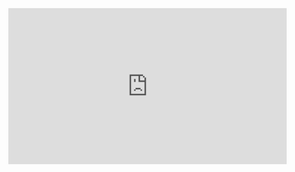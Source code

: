 <iframe width="560" height="315" src="https://www.youtube.com/embed/qv6pYIjCaXE" title="YouTube video player" frameborder="0" allow="accelerometer; autoplay; clipboard-write; encrypted-media; gyroscope; picture-in-picture" allowfullscreen></iframe>

